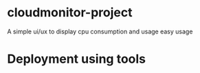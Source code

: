 # cloudmonitor-project
 A simple ui/ux to display cpu consumption and usage
easy usage
# Deployment using tools

